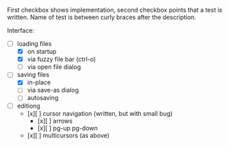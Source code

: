 First checkbox shows implementation, second checkbox points that a test is written. Name of test is between curly braces after the description.

Interface:
- [ ] loading files
	- [x] on startup
	- [x] via fuzzy file bar (ctrl-o)
	- [ ] via open file dialog
- [ ] saving files
	- [x] in-place
	- [ ] via save-as dialog
	- [ ] autosaving
- [ ] editiong
	- [x][ ] cursor navigation (written, but with small bug)
		- [x][ ] arrows
		- [x][ ] pg-up pg-down
	- [x][ ] multicursors (as above)
	